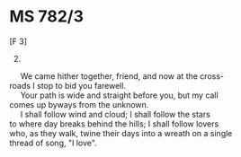 # MS 782/3

[F 3] 

2. 
&nbsp;&nbsp;&nbsp;&nbsp;&nbsp;We came hither together, friend, and now at the cross- \
roads I stop to bid you farewell. \
&nbsp;&nbsp;&nbsp;&nbsp;&nbsp;Your path is wide and straight before you, but my call \
comes up byways from the unknown. \
&nbsp;&nbsp;&nbsp;&nbsp;&nbsp;I shall follow wind and cloud; I shall follow the stars \
to where day breaks behind the hills; I shall follow lovers \
who, as they walk, twine their days into a wreath on a single \
thread of song, "I love".
